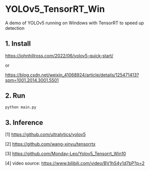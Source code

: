 # YOLOv5_TensorRT_Win
A demo of YOLOv5 running on Windows with TensorRT to speed up detection

## 1. Install
https://johnhillross.com/2022/06/yolov5-quick-start/

or

https://blog.csdn.net/weixin_41068924/article/details/125471413?spm=1001.2014.3001.5501

## 2. Run
```python
python main.py
```

## 3. Inference
[1] https://github.com/ultralytics/yolov5

[2] https://github.com/wang-xinyu/tensorrtx

[3] https://github.com/Monday-Leo/Yolov5_Tensorrt_Win10

[4] video source: https://www.bilibili.com/video/BV1hS4y1d7bP?p=2

